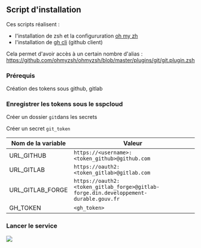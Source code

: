 ## Script d'installation

Ces scripts réalisent  :
  - l'installation de zsh et la configururation [oh my zh](https://ohmyz.sh/)
  - l'installation de [gh cli](https://cli.github.com/) (github client)

Cela permet d'avoir accès à un certain nombre d'alias : https://github.com/ohmyzsh/ohmyzsh/blob/master/plugins/git/git.plugin.zsh


### Prérequis

Création des tokens sous github, gitlab

### Enregistrer les tokens sous le sspcloud

Créer un dossier `git`dans les secrets

Créer un secret `git_token`

| Nom de la variable | Valeur                                                                                 |
|--------------------|----------------------------------------------------------------------------------------|
| URL_GITHUB         | `https://<username>:<token_github>@github.com`                                      |
| URL_GITLAB         | `https://oauth2:<token_gitlab>@gitlab.com`                                            |
| URL_GITLAB_FORGE   | `https://oauth2:<token_gitlab_forge>@gitlab-forge.din.developpement-durable.gouv.fr` |
| GH_TOKEN           | `<gh_token>`                                                                           |

### Lancer le service

[![](https://img.shields.io/badge/SSPCloud-RStudio-blue)](https://datalab.sspcloud.fr/launcher/inseefrlab-helm-charts-datascience/rstudio?onyxia.friendlyName=%C2%ABrstudio-zsh%C2%BB&security.allowlist.enabled=false&init.personalInit=%C2%ABhttps%3A%2F%2Fraw.githubusercontent.com%2Fjdlom%2Fsspcloud_collections%2Fparcours_r%2Finit_scripts%2Finit_script.sh%C2%BB&vault.secret=%C2%ABparcours_r%2Ftokens%C2%BB)


